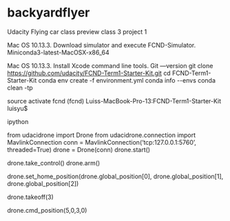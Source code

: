 # backyardflyer
Udacity Flying car class preview class 3 project 1

Mac OS 10.13.3. Download simulator and execute FCND-Simulator.
Miniconda3-latest-MacOSX-x86_64

Mac OS 10.13.3. 
Install Xcode command line tools.
Git —version
git clone https://github.com/udacity/FCND-Term1-Starter-Kit.git
cd FCND-Term1-Starter-Kit
conda env create -f environment.yml
conda info --envs
conda clean -tp

source activate fcnd
(fcnd) Luiss-MacBook-Pro-13:FCND-Term1-Starter-Kit luisyu$

ipython

from udacidrone import Drone
from udacidrone.connection import MavlinkConnection
conn = MavlinkConnection(‘tcp:127.0.0.1:5760’, threaded=True)
drone = Drone(conn)
drone.start()

drone.take_control()
drone.arm()

drone.set_home_position(drone.global_position[0],
                       drone.global_position[1],
                       drone.global_position[2])

drone.takeoff(3)

drone.cmd_position(5,0,3,0)
